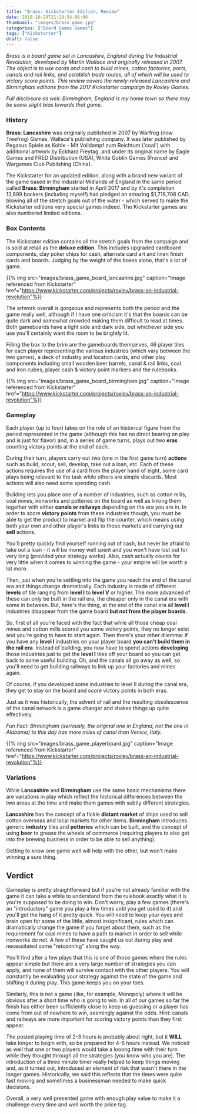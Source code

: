 ```yaml
---
title: "Brass: Kickstarter Edition, Review"
date: 2018-10-20T21:29:54-06:00
thumbnail: "images/brass_game.jpg"
categories: ["Board Games Games"]
tags: ["Kickstarter"]
draft: false
---
```


_Brass is a board game set in Lancashire, England during the Industrial Revolution, developed by Martin Wallace and originally released in 2007. The object is to use cards and cash to build mines, cotton factories, ports, canals and rail links, and establish trade routes, all of which will be used to victory score points. This review covers the newly-released Lancashire and Birmingham editions from the 2017 Kickstarter campaign by Roxley Games._

_Full disclosure as well: Birmingham, England is my home town so there may be some slight bias towards that game._

### History

**Brass: Lancashire** was originally published in 2007 by Warfrog (now Treefrog) Games, Wallace's publishing company. It was later published by Pegasus Spiele as Kohle - Mit Volldampf zum Reichtum ('coal') with additional artwork by Eckhard Freytag, and under its original name by Eagle Games and FRED Distribution (USA), White Goblin Games (France) and Wargames Club Publishing (China).

The Kickstarter for an updated edition, along with a brand new variant of the game based in the industrial Midlands of England in the same period called **Brass: Birmingham** started in April 2017 and by it's completion 13,699 backers (including myself) had pledged an amazing $1,718,708 CAD, blowing all of the stretch goals out of the water - which served to make the Kickstarter editions very special games indeed. The Kickstarter games are also numbered limited editions.

### Box Contents

The Kickstater edition contains all the stretch goals from the campaign and is sold at retail as the **deluxe edition**. This includes upgraded cardboard components, clay poker chips for cash, alternate card art and linen finish cards and boards. Judging by the weight of the boxes alone, that's a lot of game.

{{% img src="images/brass_game_board_lancashire.jpg" caption="Image referenced from Kickstarter" href="https://www.kickstarter.com/projects/roxley/brass-an-industrial-revolution"%}}

The artwork overall is gorgeous and represents both the period and the game really well, although if I have one criticism it's that the boards can be quite dark and somewhat crowded making them difficult to read at times. Both gameboards have a light side and dark side, but whichever side you use you'll certainly want the room to be brightly lit. 

Filling the box to the brim are the gameboards themselves, 46 player tiles for each player representing the various industries (which vary between the two games), a deck of industry and location cards, and other play components including small wooden beer barrels, canal & rail links, coal and iron cubes, player cash & victory point markers and the rulebooks.

{{% img src="images/brass_game_board_birmingham.jpg" caption="Image referenced from Kickstarter" href="https://www.kickstarter.com/projects/roxley/brass-an-industrial-revolution"%}}

###  Gameplay

Each player (up to four) takes on the role of an historical figure from the period represented in the game (although this has no direct bearing on play and is just for flavor) and, in a series of game turns, plays out two __eras__ counting victory points at the end of each.

During their turn, players carry out two (one in the first game turn) __actions__ such as build, scout, sell, develop, take out a loan, etc. Each of these actions requires the use of a card from the player hand of eight, some card plays being relevant to the task while others are simple discards. Most actions will also need some spending cash.

Building lets you place one of a number of industries, such as cotton mills, coal mines, ironworks and potteries on the board as well as linking them together with either __canals or railways__ depending on the era you are in. In order to score __victory points__ from these industries though, you must be able to get the product to market and flip the counter, which means using both your own and other player's links to those markets and carrying out __sell__ actions.

You'll pretty quickly find yourself running out of cash, but never be afraid to take out a loan - it will be money well spent and you won't have lost out for very long (provided your strategy works). Also, cash actually counts for very little when it comes to winning the game - your empire will be worth a lot more.

Then, just when you're settling into the game you reach the end of the canal era and things change dramatically. Each industry is made of different __levels__ of tile ranging from __level I__ to __level V__ or higher. The more advanced of these can only be built in the rail era, the cheaper only in the canal era with some in between. But, here's the thing, at the end of the canal era all __level I__ industries disappear from the game board __but not from the player boards__.

So, first of all you're faced with the fact that while all those cheap coal mines and cotton mills scored you some victory points, they no longer exist and you're going to have to start again. Then there's your other dilemma: if you have any __level I__ industries on your player board __you can't build them in the rail era__. Instead of building, you now have to spend actions __developing__ those industries just to get the __level I__ tiles off your board so you can get back to some useful building.  Oh, and the canals all go away as well, so you'll need to get building railways to link up your factories and mines again.

Of course, if you developed some industries to level II during the canal era, they get to stay on the board and score victory points in both eras.

Just as it was historically, the advent of rail and the resulting obsolescence of the canal network is a game changer and shakes things up quite effectively.

_Fun Fact: Birmingham (seriously, the original one in England, not the one in Alabama) to this day has more miles of canal than Venice, Italy._

{{% img src="images/brass_game_playerboard.jpg" caption="Image referenced from Kickstarter" href="https://www.kickstarter.com/projects/roxley/brass-an-industrial-revolution"%}}

### Variations

While **Lancashire** and **Birmingham** use the same basic mechanisms there are variations in play which reflect the historical differences between the two areas at the time and make them games with subtly different strategies.

**Lancashire** has the concept of a fickle __distant market__ of ships used to sell cotton overseas and local markets for other items. **Birmingham** introduces generic __industry__ tiles and __potteries__ which can be built, and the concept of using __beer__ to grease the wheels of commerce (requiring players to also get into the brewing business in order to be able to sell anything).

Getting to know one game well will help with the other, but won't make winning a sure thing.

## Verdict

Gameplay is pretty straightforward but if you're not already familiar with the game it can take a while to understand from the rulebook exactly what it is you're supposed to be doing to win. Don't worry, play a few games (there's an "introductory" game you play a few times until you get used to it) and you'll get the hang of it pretty quick. You will need to keep your eyes and brain open for some of the little, almost insignificant, rules which can dramatically change the game if you forget about them, such as the requirement for coal mines to have a path to market in order to sell while ironworks do not. A few of these have caught us out during play and necessitated some "retconning" along the way.

You'll find after a few plays that this is one of those games where the rules appear simple but there are a very large number of strategies you can apply, and none of them will survive contact with the other players. You will constantly be evaluating your strategy against the state of the game and shifting it during play. This game keeps you on your toes.

Similarly, this is not a game (like, for example, Monopoly) where it will be obvious after a short time who is going to win. In all of our games so far the finish has either been sufficiently close to keep us guessing or a player has come from out of nowhere to win, seemingly against the odds. Hint: canals and railways are more important for scoring victory points than they first appear.

The posted playing time of 2-3 hours is probably about right, but it __WILL__ take longer to begin with, so be prepared for 4-6 hours instead. We noticed as well that one or two players would take a looong time with their turn while they thought through all the strategies (you know who you are). The introduction of a three minute timer really helped to keep things moving and, as it turned out, introduced an element of risk that wasn't there in the longer games. Historically, we said this reflects that the times were quite fast moving and sometimes a businessman needed to make quick decisions. 

Overall, a very well presented game with enough play value to make it a challenge every time and well worth the price tag.